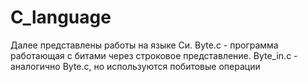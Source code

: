 # C_language
Далее представлены работы на языке Си.
Byte.c - программа работающая с битами через строковое представление.
Byte_in.c - аналогично Byte.c, но используются побитовые операции

